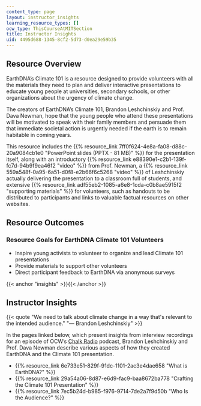 ```yaml
---
content_type: page
layout: instructor_insights
learning_resource_types: []
ocw_type: ThisCourseAtMITSection
title: Instructor Insights
uid: 4495d688-1345-8cf2-5d73-d0ea29e59b35
---
```


Resource Overview
-----------------

EarthDNA’s Climate 101 is a resource designed to provide volunteers with all the materials they need to plan and deliver interactive presentations to educate young people at universities, secondary schools, or other organizations about the urgency of climate change.

The creators of EarthDNA’s Climate 101, Brandon Leshchinskiy and Prof. Dava Newman, hope that the young people who attend these presentations will be motivated to speak with their family members and persuade them that immediate societal action is urgently needed if the earth is to remain habitable in coming years.

This resource includes the {{% resource_link 7ff0f624-4e8a-fa08-d88c-20a9084cb1e0 "PowerPoint slides (PPTX - 81 MB)" %}} for the presentation itself, along with an introductory {{% resource_link e88390e1-c2b1-139f-fc7d-94b9f9ea46f2 "video" %}} from Prof. Newman, a {{% resource_link 559a548f-0a95-6a51-d0f8-e2b66f6c5268 "video" %}} of Leshchinskiy actually delivering the presentation to a classroom full of students, and extensive {{% resource_link adf55eb2-1085-a6e8-1cda-c0b8ae5915f2 "supporting materials" %}} for volunteers, such as handouts to be distributed to participants and links to valuable factual resources on other websites.

Resource Outcomes
-----------------

### Resource Goals for EarthDNA Climate 101 Volunteers

*   Inspire young activists to volunteer to organize and lead Climate 101 presentations
*   Provide materials to support other volunteers
*   Direct participant feedback to EarthDNA via anonymous surveys

{{< anchor "insights" >}}{{< /anchor >}}

Instructor Insights
-------------------

{{< quote "We need to talk about climate change in a way that's relevant to the intended audience." "— Brandon Leshchinskiy" >}}

In the pages linked below, which present insights from interview recordings for an episode of OCW’s [Chalk Radio](https://chalk-radio.simplecast.com/) podcast, Brandon Leshchinskiy and Prof. Dava Newman describe various aspects of how they created EarthDNA and the Climate 101 presentation.

*   {{% resource_link 6e733e51-829f-91dc-1101-2ac3e4dae658 "What is EarthDNA?" %}}
*   {{% resource_link 29a54a06-8d87-e6d9-fac9-baa8672ba778 "Crafting the Climate 101 Presentation" %}}
*   {{% resource_link 7ec5b24d-b985-f976-9714-7de2a7f9d50b "Who Is the Audience?" %}}